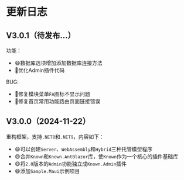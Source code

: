 ﻿# 更新日志

## V3.0.1（待发布...）

功能：
- 😄数据库选项增加添加数据库连接方法
- 🔨优化Admin插件代码

BUG:
- 🐛修复模块菜单`FA`图标不显示问题
- 🐛修复首页常用功能路由页面链接错误

## V3.0.0（2024-11-22）

重构框架，支持`.NET8`和`.NET9`，内容如下：
- 😄可以创建`Server`、`WebAssembly`和`Hybrid`三种托管模型程序
- 😄合并`Known`和`Known.AntBlazor`库，使`Known`作为一个核心的插件基础库
- 😄将`2.0`版本的`Admin`功能独立成`Known.Admin`插件
- 😄添加`Sample.Maui`示例项目